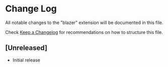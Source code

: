 # Change Log

All notable changes to the "blazer" extension will be documented in this file.

Check [Keep a Changelog](http://keepachangelog.com/) for recommendations on how to structure this file.

## [Unreleased]

- Initial release
